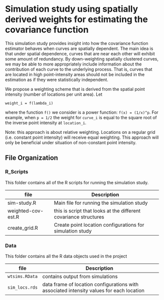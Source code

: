 Simulation study using spatially derived weights for estimating the covariance function
=========================


This simulation study provides insight into how the covariance function estimator behaves when curves are spatially dependent. The main idea is that under spatial dependence, curves that are near each other will exhibit some amount of redundancy. By down-weighting spatially clustered curves, we may be able to more appropriately include information about the contribution of each curve to the underlying process. That is, curves that are located in high point-intensity areas should not be included in the estimation as if they were statistically independent. 

We propose a weighting scheme that is derived from the spatial point intensity (number of locations per unit area). Let
```
weight_i = f(lambda_i)
```
where the function `f()` we consider is a power function: `f(x) = (1/x)^p`. For example, when `p = 1/2` the weight for `curve_i` is equal to the square root of the inverse point intensity at `location_i`.

Note: this approach is about relative weighting. Locations on a regular grid (i.e. constant point intensity) will receive equal weighting. This approach will only be beneficial under situation of non-constant point intensity. 
 
File Organization
--------------------

### R_Scripts

This folder contains all of the R scripts for running the simulation study.

| file | Description|
|------|------------|
|sim-study.R | Main file for running the simulation study |
| weighted-cov-est.R | this is script that looks at the different covariance structures |
| create_grid.R | Create point location configurations for simulation study |

### Data

This folder contains all the R data objects used in the project

| file | Description |
|------|-------------|
| `wtsims.RData` | contains output from simulations | 
| `sim_locs.rds` | data frame of location configurations with associated intensity values for each location  |
